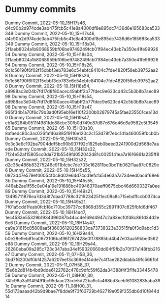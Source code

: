 # Dummy commits

Dummy Commit, 2022-05-10_15H17s46, d4c90b2d974cde3ab475fcb5c41e8a4000df8e895dc7436d6e165683ca533349
Dummy Commit, 2022-05-10_15H17s46, d4c90b2d974cde3ab475fcb5c41e8a4000df8e895dc7436d6e165683ca533349
Dummy Commit, 2022-05-10_15H18s04, 2f1aeb8024a1b8068959bf06be9748249fcb01f84ec43eb7a350e41fe9992654
Dummy Commit, 2022-05-10_15H18s04, 2f1aeb8024a1b8068959bf06be9748249fcb01f84ec43eb7a350e41fe9992654
Dummy Commit, 2022-05-10_15H18s26, 9c1c56190f6f02f15cbbf3eb783e6c54ebfc84104c7fde4820f58eb39752aa28
Dummy Commit, 2022-05-10_15H18s26, 9c1c56190f6f02f15cbbf3eb783e6c54ebfc84104c7fde4820f58eb39752aa28
Dummy Commit, 2022-05-10_15H18s54, a8988ac3d04b7fd17d8f80acec49abff2b77fdec9e623cd42c5b3b8b7aec8998
Dummy Commit, 2022-05-10_15H18s54, a8988ac3d04b7fd17d8f80acec49abff2b77fdec9e623cd42c5b3b8b7aec8998
Dummy Commit, 2022-05-10_15H19s47, 995f34b1a70f6c79b3ad0f95eb16e110f2300b02879745a5fae235501cea13d0
Dummy Commit, 2022-05-10_15H19s47, eb1a6264b0511f4981fdc88cbc30fb0d749e87d87c676c46c6a9582c5f354565
Dummy Commit, 2022-05-10_15H30s30, 8afaedc80c3ac026faf46a885f9116e120c2c153d78f7ebc1d1a460059fbcb0b
Dummy Commit, 2022-05-10_15H30s30, 9c3c3e6c192ba7904ddf5bc90b937f92c1825eb0beed3241900d2d568e7aaede
Dummy Commit, 2022-05-10_15H32s32, 7f24e52af15805cc0da721b5549fd052042d81c0025141ea7a1616861a235ff8
Dummy Commit, 2022-05-10_15H32s32, d2c35e486b83275246e911bfcbc7de703c162811be0bc11b062f1aa87c0829e6
Dummy Commit, 2022-05-10_15H45s55, 0873d47e579ef00054f0c9d02e64d74cd1efcfa54e63a7a734eed0ac6f68e63b
Dummy Commit, 2022-05-10_15H45s55, 446ab2ae1f55c0e04a19e191688bc40946370eeff0675cbc46d6603327a0ee89
Dummy Commit, 2022-05-10_15H49s21, 13495711876ea7d3d8f7daad7788c321923425f1ec08a8c715ebdffccb037dca
Dummy Commit, 2022-05-10_15H49s21, 7f01a5cdd1feab0fcb18c710bc39737cc8869d355c28911f07c825fbfd6df467
Dummy Commit, 2022-05-10_16H14s47, 1ec4583e55329b1934396087b44cc4e169d4947c2a83ecf0fd8c861d34d2e6c6
Dummy Commit, 2022-05-10_16H14s47, ca9e31615c85808aa5f36036120258803ca73738323a30515fa0f3d9abc1d356
Dummy Commit, 2022-05-10_16H29s44, b0e28e9eb81ea0673106baf96f267428e0ff78885bd4b47e03aa59bbe3562e88
Dummy Commit, 2022-05-10_16H29s44, 26280eba09a285c723c347aba34e159320660dd64f9fb2b70f37a148fbb216e7
Dummy Commit, 2022-05-11_07H58_36, 3bd7f6200df0bf4257a6207ee13c369e4f4dde7c4f1ae282ddabb49fc5661bf2
Dummy Commit, 2022-05-11_07H58_37, 15e6b2d814b4bd9dde6122782c478c9dfc59f62da34388f4f3f1fe3344547859
Dummy Commit, 2022-05-11_08H00_30, 74fc98a3a9149491bc95daac23cde5d22ba9cfa468bd3cebf61082835aba391c
Dummy Commit, 2022-05-11_08H00_31, 55d173aaaad42b9d9bae7f8dde9f73f63729b462719e059f355db6d10f844d14
